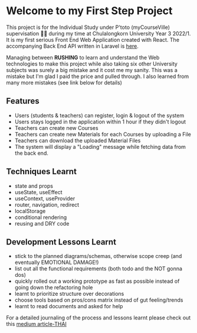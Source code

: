 # Welcome to my First Step Project
This project is for the Individual Study under P'toto (myCourseVille) supervisation 🙏🙏 during my time at Chulalongkorn University Year 3 2022/1. It is my first serious Front End Web Application created with React. The accompanying Back End API written in Laravel is [here]().

Managing between **RUSHING** to learn and understand the Web technologies to make this project while also taking six other University subjects was surely a big mistake and it cost me my sanity. This was a mistake but I'm glad I paid the price and pulled through. I also learned from many more mistakes (see link below for details)

## Features 
- Users (students & teachers) can register, login & logout of the system
- Users stays logged in the application within 1 hour if they didn't logout
- Teachers can create new Courses
- Teachers can create new Materials for each Courses by uploading a File
- Teachers can download the uploaded Material Files
- The system will display a "Loading" message while fetching data from the back end.

## Techniques Learnt
- state and props
- useState, useEffect
- useContext, useProvider
- router, navigation, redirect
- localStorage
- conditional rendering
- reusing and DRY code

## Development Lessons Learnt
- stick to the planned diagrams/schemas, otherwise scope creep (and eventually EMOTIONAL DAMAGE!)
- list out all the functional requirements (both todo and the NOT gonna dos)
- quickly rolled out a working prototype as fast as possible instead of going down the refactoring hole
- learnt to prioritize structure over decorations
- choose tools based on pros/cons matrix instead of gut feeling/trends
- learnt to read documents and asked for help

For a detailed journaling of the process and lessons learnt please check out this [medium article-THAI](https://shorturl.at/cikW6)

